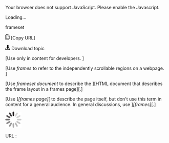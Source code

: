Your browser does not support JavaScript. Please enable the Javascript.

Loading...

frameset

![Copy URL](frameset_files/Copy.png) [Copy URL]

![Download](frameset_files/Download.png)
Download topic

[Use only in content for developers. ]

[Use *frames* to refer to the independently scrollable regions on a webpage. ]

[Use *frameset document* to describe the ][HTML document that describes the frame layout in a frames page][.]

[Use ]*[frames page]*[ to describe the page itself, but don't use this term in content for a general audience. In general discussions, use ]*[frames]*[.]

![In progress](frameset_files/activity-large.gif)

URL :


